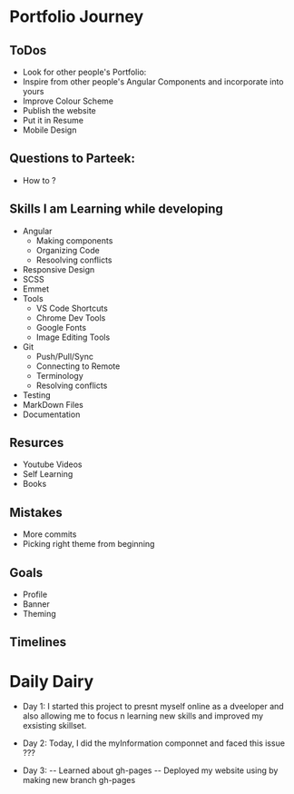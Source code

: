 # Portfolio Journey

## ToDos
- Look for other people's Portfolio:
- Inspire from other people's Angular Components and incorporate into yours
- Improve Colour Scheme
- Publish the website
- Put it in Resume
- Mobile Design
## Questions to Parteek:
- How to ?
## Skills I am Learning while developing
- Angular
	- Making components
	- Organizing Code
	- Resoolving conflicts
- Responsive Design
- SCSS
- Emmet
- Tools
	- VS Code Shortcuts
	- Chrome Dev Tools
	- Google Fonts
	- Image Editing Tools
- Git
	- Push/Pull/Sync
	- Connecting to Remote
	- Terminology
	- Resolving conflicts
- Testing
- MarkDown Files
- Documentation
## Resurces
- Youtube Videos
- Self Learning
- Books
## Mistakes
- More commits
- Picking right theme from beginning
## Goals
- Profile
- Banner
- Theming
## Timelines



# Daily Dairy
- Day 1:
	I started this project to presnt myself online as a dveeloper and also allowing me to focus n learning new skills and improved my exsisting skillset.
- Day 2:
	Today, I did the myInformation componnet and faced this issue ???

- Day 3: 
-- Learned about gh-pages
-- Deployed my website using by making new branch gh-pages
